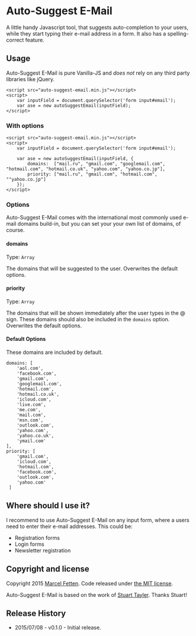 # Auto-Suggest E-Mail
A little handy Javascript tool, that suggests auto-completion to your users, while they
 start typing their e-mail address in a form. It also has a spelling-correct feature.

## Usage
Auto-Suggest E-Mail is pure Vanilla-JS and *does not* rely on any third party libraries like jQuery.
    
    <script src="auto-suggest-email.min.js"></script>
    <script>
        var inputField = document.querySelector('form input#email');
        var ase = new autoSuggestEmail(inputField);
    </script>
    
### With options
    <script src="auto-suggest-email.min.js"></script>
    <script>
        var inputField = document.querySelector('form input#email');
        
        var ase = new autoSuggestEmail(inputField, {
            domains:  ["mail.ru", "gmail.com", "googlemail.com", "hotmail.com", "hotmail.co.uk", "yahoo.com", "yahoo.co.jp"],
            priority: ["mail.ru", "gmail.com", "hotmail.com", ""yahoo.co.jp"]
        });
    </script>

### Options
Auto-Suggest E-Mail comes with the international most commonly used e-mail domains build-in, but you can set your 
your own list of domains, of course.


#### domains
Type: `Array`

The domains that will be suggested to the user. Overwrites the default options.

#### priority
Type: `Array`

The domains that will be shown immediately after the user types in the @ sign. These domains should also be included in
the `domains` option. Overwrites the default options.

#### Default Options
These domains are included by default.

    domains: [
        'aol.com',
        'facebook.com',
        'gmail.com',
        'googlemail.com',
        'hotmail.com',
        'hotmail.co.uk',
        'icloud.com',
        'live.com',
        'me.com',
        'mail.com',
        'msn.com',
        'outlook.com',
        'yahoo.com',
        'yahoo.co.uk',
        'ymail.com'
    ],
    priority: [
        'gmail.com',
        'icloud.com',
        'hotmail.com',
        'facebook.com',
        'outlook.com',
        'yahoo.com'
     ]

## Where should I use it?
I recommend to use Auto-Suggest E-Mail on any input form, where a users need to enter their e-mail addresses. This could be:

* Registration forms
* Login forms
* Newsletter registration


## Copyright and license
Copyright 2015 [Marcel Fetten](http://www.fetten-meier.com). Code released under [the MIT license](License.md).

Auto-Suggest E-Mail is based on the work of 
[Stuart Tayler](http://www.cxpartners.co.uk/cxblog/towards-an-easier-way-to-enter-email-addresses/). Thanks Stuart!

## Release History
* 2015/07/08 - v0.1.0 - Initial release.